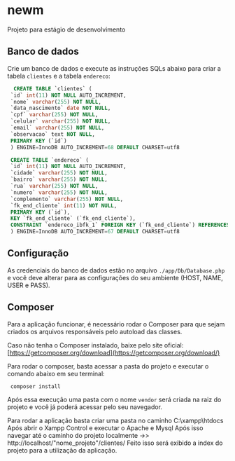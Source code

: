 # newm
Projeto para estágio de desenvolvimento

## Banco de dados
Crie um banco de dados e execute as instruções SQLs abaixo para criar a tabela `clientes` e a tabela `endereco`:
```sql
  CREATE TABLE `clientes` (
 `id` int(11) NOT NULL AUTO_INCREMENT,
 `nome` varchar(255) NOT NULL,
 `data_nascimento` date NOT NULL,
 `cpf` varchar(255) NOT NULL,
 `celular` varchar(255) NOT NULL,
 `email` varchar(255) NOT NULL,
 `observacao` text NOT NULL,
 PRIMARY KEY (`id`)
 ) ENGINE=InnoDB AUTO_INCREMENT=68 DEFAULT CHARSET=utf8
```
```sql
 CREATE TABLE `endereco` (
 `id` int(11) NOT NULL AUTO_INCREMENT,
 `cidade` varchar(255) NOT NULL,
 `bairro` varchar(255) NOT NULL,
 `rua` varchar(255) NOT NULL,
 `numero` varchar(255) NOT NULL,
 `complemento` varchar(255) NOT NULL,
 `fk_end_cliente` int(11) NOT NULL,
 PRIMARY KEY (`id`),
 KEY `fk_end_cliente` (`fk_end_cliente`),
 CONSTRAINT `endereco_ibfk_1` FOREIGN KEY (`fk_end_cliente`) REFERENCES `clientes` (`id`) ON DELETE NO ACTION ON UPDATE NO ACTION
 ) ENGINE=InnoDB AUTO_INCREMENT=67 DEFAULT CHARSET=utf8
```

## Configuração
As credenciais do banco de dados estão no arquivo `./app/Db/Database.php` e você deve alterar para as configurações do seu ambiente (HOST, NAME, USER e PASS).

## Composer
Para a aplicação funcionar, é necessário rodar o Composer para que sejam criados os arquivos responsáveis pelo autoload das classes.

Caso não tenha o Composer instalado, baixe pelo site oficial: [https://getcomposer.org/download](https://getcomposer.org/download/)

Para rodar o composer, basta acessar a pasta do projeto e executar o comando abaixo em seu terminal:
```shell
 composer install
```

Após essa execução uma pasta com o nome `vendor` será criada na raiz do projeto e você já poderá acessar pelo seu navegador.

Para rodar a aplicação basta criar uma pasta no caminho C:\xampp\htdocs\
Após abrir o Xampp Control e executar o Apache e Mysql
Após isso navegar até o caminho do projeto localmente ->> http://localhost/"nome_projeto"/clientes/
Feito isso será exibido a index do projeto para a utilização da aplicação.


